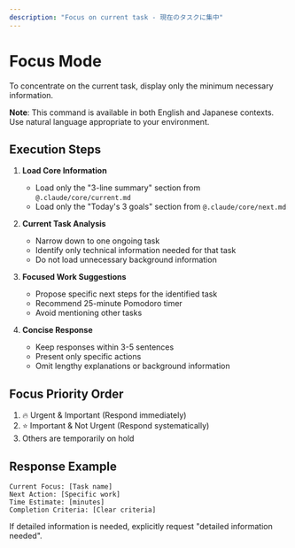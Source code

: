```yaml
---
description: "Focus on current task - 現在のタスクに集中"
---
```


# Focus Mode

To concentrate on the current task, display only the minimum necessary information.

**Note**: This command is available in both English and Japanese contexts. Use natural language appropriate to your environment.

## Execution Steps

1. **Load Core Information**
   - Load only the "3-line summary" section from `@.claude/core/current.md`
   - Load only the "Today's 3 goals" section from `@.claude/core/next.md`

2. **Current Task Analysis**
   - Narrow down to one ongoing task
   - Identify only technical information needed for that task
   - Do not load unnecessary background information

3. **Focused Work Suggestions**
   - Propose specific next steps for the identified task
   - Recommend 25-minute Pomodoro timer
   - Avoid mentioning other tasks

4. **Concise Response**
   - Keep responses within 3-5 sentences
   - Present only specific actions
   - Omit lengthy explanations or background information

## Focus Priority Order
1. 🔥 Urgent & Important (Respond immediately)
2. ⭐ Important & Not Urgent (Respond systematically)
3. Others are temporarily on hold

## Response Example
```
Current Focus: [Task name]
Next Action: [Specific work]
Time Estimate: [minutes]
Completion Criteria: [Clear criteria]
```

If detailed information is needed, explicitly request "detailed information needed".